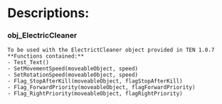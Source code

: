 # Descriptions:
### obj_ElectricCleaner
    To be used with the ElectrictCleaner object provided in TEN 1.0.7
    **Functions contained:**
	- Test_Text()
    - SetMovementSpeed(moveableObject, speed)
    - SetRotationSpeed(moveableObject, speed)
    - Flag_StopAfterKill(moveableObject, flagStopAfterKill)
    - Flag_ForwardPriority(moveableObject, flagForwardPriority)
    - Flag_RightPriority(moveableObject, flagRightPriority)
